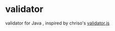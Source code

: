 # validator
validator for Java , inspired by chriso's [validator.js](https://github.com/chriso/validator.js)
